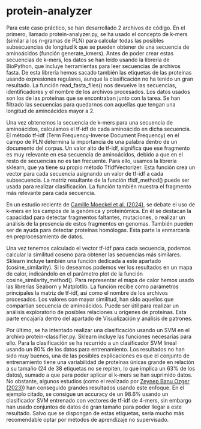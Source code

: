 # protein-analyzer
Para este caso práctico, se han desarrollado 2 archivos de código. En el primero, llamado protein-analyzer.py, se ha usado el concepto de k-mers (similar a los n-gramas de PLN) para calcular todas las posibles subsecuencias de longitud k que se pueden obtener de una secuencia de aminoácidos (función generate_kmers). Antes de poder crear estas secuencias de k-mers, los datos se han leído usando la librería de BioPython, que incluye herramientas para leer secuencias de archivos fasta. De esta librería hemos sacado también las etiquetas de las proteínas usando expresiones regulares, aunque la clasificación no ha tenido un gran resultado. La función read_fasta_files() nos devuelve las secuencias, identificadores y el nombre de los archivos procesados. Los datos usados son los de las proteínas que se encontraban junto con la tarea. Se han filtrado las secuencias para quedarnos con aquellas que tengan una longitud de aminoácidos mayor a 2.

Una vez obtenemos la secuencia de k-mers para una secuencia de aminoácidos, calculamos el tf-idf de cada aminoácido en dicha secuencia. El método tf-idf (Term Frequency-Inverse Document Frequency) en el campo de PLN determina la importancia de una palabra dentro de un documento del corpus. Un valor alto de tf-idf, significa que ese fragmento es muy relevante en esa secuencia de aminoácidos, debido a que en el resto de secuencias no es tan frecuente. Para ello, usamos la librería sklearn, que ya tiene su propio método TfidfVectorizer. Esta función crea un vector para cada secuencia asignando un valor de tf-idf a cada subsecuencia. La matriz resultante de la función tfidf_method() puede ser usada para realizar clasificación. La función también muestra el fragmento más relevante para cada secuencia. 

En un estudio reciente de [Camille Moeckel et al. (2024)](https://www.sciencedirect.com/science/article/pii/S2001037024001703), se debate el uso de k-mers en los campos de la genómica y proteinómica. En él se destacan la capacidad para detectar fragmentos faltantes, mutaciones, o realizar un análisis de la presencia de estos fragmentos en genomas. También pueden ser de ayuda para detectar proteínas homólogas. Esta parte la enmarcaría en preprocesamiento de datos.

Una vez tenemos calculado el vector tf-idf para cada secuencia, podemos calcular la similitud coseno para obtener las secuencias más similares. Sklearn incluye también una función dedicada a este apartado (cosine_similarity). Si lo deseamos podemos ver los resultados en un mapa de calor, indicándolo en el parámetro plot de la función cosine_similarity_method(). Para representar el mapa de calor hemos usado las librerías Seaborn y Matplotlib. La función recibe como parámetros principales la matriz de tf-idf, así como el nombre de los archivos procesados. Los valores con mayor similitud, han sido aquellos que compartían secuencia de aminoácidos. Puede ser útil para realizar un análisis exploratorio de posibles relaciones u orígenes de proteínas. Esta parte encajaría dentro del apartado de Visualización y análisis de patrones. 

Por último, se ha intentado realizar una clasificación usando un SVM en el archivo protein-classifier.py. Sklearn incluye las funciones necesarias para ello. Para la clasificación se ha recurrido a un clasificador SVM lineal usando un 80% de los datos para entrenamiento. Los resultados no han sido muy buenos, una de las posibles explicaciones es que el conjunto de entrenamiento tiene una variabilidad de proteínas únicas grande en relación a su tamaño (24 de 38 etiquetas no se repiten, lo que implica un 63% de los datos), sumado a que para poder aplicar el k-mers se han suprimido datos. No obstante, algunos estudios (como el realizado por [Zeynep Banu Ozger (2023)](https://www.sciencedirect.com/science/article/pii/S093336572300088X)) han conseguido grandes resultados usando este enfoque. En el ejemplo citado, se consigue un accuracy de un 98.6% usando un clasificador SVM entrenado con vectores de tf-idf de 4-mers, sin embargo han usado conjuntos de datos de gran tamaño para poder llegar a este resultado. Salvo que se dispongan de estas etiquetas, sería mucho más recomendable optar por métodos de aprendizaje no supervisado.
